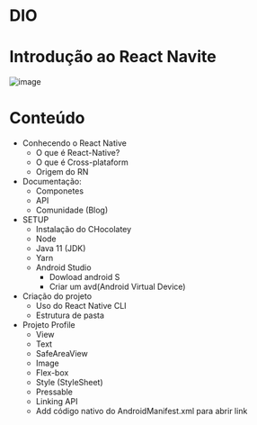 # DIO
# Introdução ao React Navite
![image](https://user-images.githubusercontent.com/105547657/170552636-e7732ef2-329f-4747-b835-e5cad761be11.png)

# Conteúdo
- Conhecendo o React Native
  - O que é React-Native?
  - O que é Cross-plataform
  - Origem do RN
- Documentação: 
  - Componetes
  - API
  - Comunidade (Blog)   
- SETUP
  - Instalação do CHocolatey
  - Node
  - Java 11 (JDK)
  - Yarn
  - Android Studio
    - Dowload android S
    - Criar um avd(Android Virtual Device)
- Criação do projeto
  - Uso do React Native CLI
  - Estrutura de pasta
- Projeto Profile
  - View
  - Text
  - SafeAreaView
  - Image
  - Flex-box
  - Style (StyleSheet)
  - Pressable
  - Linking API
  - Add código nativo do AndroidManifest.xml para abrir link  
        
